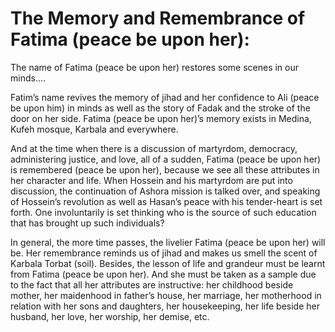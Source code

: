 The Memory and Remembrance of Fatima (peace be upon her):
=========================================================

The name of Fatima (peace be upon her) restores some scenes in our
minds.…

Fatim’s name revives the memory of jihad and her confidence to Ali
(peace be upon him) in minds as well as the story of Fadak and the
stroke of the door on her side. Fatima (peace be upon her)’s memory
exists in Medina, Kufeh mosque, Karbala and everywhere.

And at the time when there is a discussion of martyrdom, democracy,
administering justice, and love, all of a sudden, Fatima (peace be upon
her) is remembered (peace be upon her), because we see all these
attributes in her character and life. When Hossein and his martyrdom are
put into discussion, the continuation of Ashora mission is talked over,
and speaking of Hossein’s revolution as well as Hasan’s peace with his
tender-heart is set forth. One involuntarily is set thinking who is the
source of such education that has brought up such individuals?

In general, the more time passes, the livelier Fatima (peace be upon
her) will be. Her remembrance reminds us of jihad and makes us smell the
scent of Karbala Torbat (soil). Besides, the lesson of life and grandeur
must be learnt from Fatima (peace be upon her). And she must be taken as
a sample due to the fact that all her attributes are instructive: her
childhood beside mother, her maidenhood in father’s house, her marriage,
her motherhood in relation with her sons and daughters, her
housekeeping, her life beside her husband, her love, her worship, her
demise, etc.



